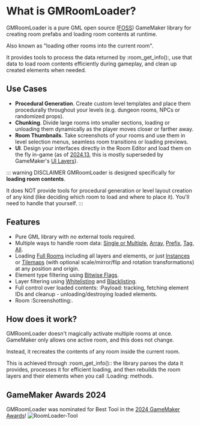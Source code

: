 # What is GMRoomLoader?

GMRoomLoader is a pure GML open source ([FOSS](https://en.wikipedia.org/wiki/Free_and_open-source_software)) GameMaker library for creating room prefabs and loading room contents at runtime.

Also known as "loading other rooms into the current room".

It provides tools to process the data returned by :room_get_info():, use that data to load room contents efficiently during gameplay, and clean up created elements when needed.

## Use Cases
* **Procedural Generation**. Create custom level templates and place them procedurally throughout your levels (e.g. dungeon rooms, NPCs or randomized props).
* **Chunking**. Divide large rooms into smaller sections, loading or unloading them dynamically as the player moves closer or farther away.​
* **Room Thumbnails**. Take screenshots of your rooms and use them in level selection menus, seamless room transitions or loading previews. 
* **UI**. Design your interfaces directly in the Room Editor and load them on the fly in-game (as of [2024.13](https://gamemaker.io/en/blog/release-2024-13),​ this is mostly superseded by GameMaker's [UI Layers](https://manual.gamemaker.io/monthly/en/#t=The_Asset_Editors%2FRoom_Properties%2FUI_Layers.htm)​).

::: warning DISCLAIMER
GMRoomLoader is designed specifically for __loading room contents__.

It does NOT provide tools for procedural generation or level layout creation of any kind (like deciding which room to load and where to place it). You'll need to handle that yourself.
:::

## Features
- Pure GML library with no external tools required.
- Multiple ways to handle room data: [Single or Multiple](/pages/api/roomLoader/data/#datainit), [Array](/pages/api/roomLoader/data/#datainitarray), [Prefix](/pages/api/roomLoader/data/#datainitprefix), [Tag](/pages/api/roomLoader/data/#datainittag), [All](/pages/api/roomLoader/data/#datainitall).
- Loading [Full Rooms](/pages/api/roomLoader/loading/#load) including all layers and elements, or just [Instances](/pages/api/roomLoader/loading/#loadinstances) or [Tilemaps](/pages/api/roomLoader/loading/#loadtilemap) (with optional scale/mirror/flip and rotation transformations) at any position and origin.
- Element type filtering using [Bitwise Flags](/pages/api/flags).
- Layer filtering using [Whitelisting](/pages/api/roomLoader/layerFiltering/#whitelist) and [Blacklisting](/pages/api/roomLoader/layerFiltering/#blacklist).
- Full control over loaded contents: :Payload: tracking, fetching element IDs and cleanup - unloading/destroying loaded elements.
- Room :Screenshotting:.

## How does it work?

GMRoomLoader doesn't magically activate multiple rooms at once. GameMaker only allows one active room, and this does not change.

Instead, it recreates the contents of any room inside the current room.

This is achieved through :room_get_info():: the library parses the data it provides, processes it for efficient loading, and then rebuilds the room layers and their elements when you call :Loading: methods.

## GameMaker Awards 2024
GMRoomLoader was nominated for Best Tool in the [2024 GameMaker Awards](https://gamemaker.io/en/blog/gamemaker-awards-2024-winners)!
![RoomLoader-Tool](https://github.com/user-attachments/assets/9f24ea91-21da-4f2c-9427-f8ab9cfb778d)
